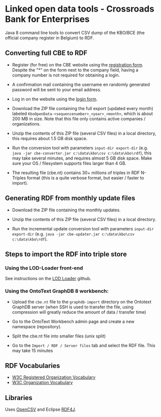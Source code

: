 # Linked open data tools - Crossroads Bank for Enterprises

Java 8 command line tools to convert CSV dump of the KBO/BCE 
(the official company register in Belgium) to RDF.

## Converting full CBE to RDF

* Register (for free) on the CBE website using the [registration form](http://kbopub.economie.fgov.be/kbo-open-data/signup?lang=en&form).   Despite the "\*" on the form next to the company field, having a company number is not required for obtaining a login.

* A confirmation mail containing the username en randomly generated password will 
be sent to your email address.

* Log in on the website using the [login form](http://kbopub.economie.fgov.be/kbo-open-data/login?lang=en).

* Download the ZIP file containing the full export (updated every month) labeled 
`KboOpenData-<sequencenumber>_<year>_<month>`, which is about 200 MB in size. 
Note that this file only contains active companies / organizations.

* Unzip the contents of this ZIP file (several CSV files) in a local directory, 
this requires about 1.5 GB disk space.

* Run the conversion tool with parameters `input-dir export-dir` 
(e.g. `java -jar cbe-converter.jar c:\data\kbo\csv c:\data\kbo\rdf`), 
this may take several minutes, and requires almost 5 GB disk space. 
Make sure your OS / filesystem supports files larger than 4 GB.

* The resulting file (cbe.nt) contains 30+ millions of triples in RDF N-Triples 
format (this is a quite verbose format, but easier / faster to import).

## Generating RDF from monthly update files

* Download the ZIP file containing the monthly updates. 

* Unzip the contents of this ZIP file (several CSV files) in a local directory.

* Run the incremental update conversion tool with parameters `input-dir export-dir` 
(e.g. `java -jar cbe-updater.jar c:\data\kbo\csv c:\data\kbo\rdf`).


## Steps to import the RDF into triple store

### Using the LOD-Loader front-end

See instructions on the [LOD Loader](https://github.com/fedict/lod-loader) github.

### Using the OntoText GraphDB 8 workbench:

* Upload the `cbe.nt` file to the  `graphdb-import` directory on the Ontotext 
GraphDB server (when SSH is used to transfer the file, using compression will 
greatly reduce the amount of data / transfer time)

* Go to the OntoText Workbench admin page and create a new namespace (repository).

* Split the cbe.nt file into smaller files (unix split)

* Go to the `Import / RDF / Server files` tab and select the RDF file. 
This may take 15 minutes


## RDF Vocabularies

* [W3C Registered Organization Vocabulary](https://www.w3.org/TR/vocab-regorg/)
* [W3C Organization Vocabulary](https://www.w3.org/TR/vocab-org/)

## Libraries

Uses [OpenCSV](http://opencsv.sourceforge.net/) and Eclipse [RDF4J](http://rdf4j.org/).
